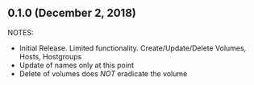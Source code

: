 ## 0.1.0 (December 2, 2018)

NOTES:

* Initial Release. Limited functionality. Create/Update/Delete Volumes, Hosts, Hostgroups
* Update of names only at this point
* Delete of volumes does *NOT* eradicate the volume
